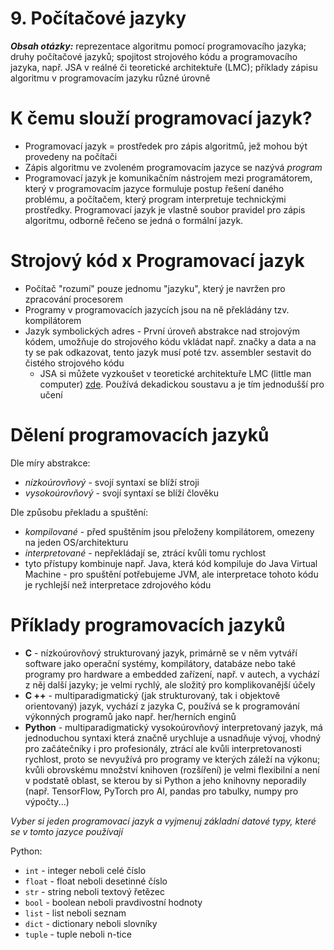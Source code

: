 # 9. Počítačové jazyky

***Obsah otázky:*** reprezentace algoritmu pomocí programovacího jazyka; druhy počítačové jazyků; spojitost strojového kódu a programovacího jazyka, např. JSA v reálné či teoretické architektuře (LMC); příklady zápisu algoritmu v programovacím jazyku různé úrovně

# K čemu slouží programovací jazyk?
- Programovací jazyk = prostředek pro zápis algoritmů, jež mohou být provedeny na počítači
- Zápis algoritmu ve zvoleném programovacím jazyce se nazývá *program*
- Programovací jazyk je komunikačním nástrojem mezi programátorem, který v programovacím jazyce formuluje postup řešení daného problému, a počítačem, který program interpretuje technickými prostředky. Programovací jazyk je vlastně soubor pravidel pro zápis algoritmu, odborně řečeno se jedná o formální jazyk.

# Strojový kód x Programovací jazyk
- Počítač "rozumí" pouze jednomu "jazyku", který je navržen pro zpracování procesorem
- Programy v programovacích jazycích jsou na ně překládány tzv. kompilátorem
- Jazyk symbolických adres - První úroveň abstrakce nad strojovým kódem, umožňuje do strojového kódu vkládat např. značky a data a na ty se pak odkazovat, tento jazyk musí poté tzv. assembler sestavit do čistého strojového kódu
    - JSA si můžete vyzkoušet v teoretické architektuře LMC (little man computer) [zde](https://www.peterhigginson.co.uk/lmc/). Používá dekadickou soustavu a je tím jednodušší pro učení

# Dělení programovacích jazyků
Dle míry abstrakce:
- *nízkoúrovňový* - svojí syntaxí se blíží stroji
- *vysokoúrovňový* - svojí syntaxí se blíží člověku

Dle způsobu překladu a spuštění:
- *kompilované* - před spuštěním jsou přeloženy kompilátorem, omezeny na jeden OS/architekturu
- *interpretované* - nepřekládají se, ztrácí kvůli tomu rychlost
- tyto přístupy kombinuje např. Java, která kód kompiluje do Java Virtual Machine - pro spuštění potřebujeme JVM, ale interpretace tohoto kódu je rychlejší než interpretace zdrojového kódu

# Příklady programovacích jazyků
- **C** - nízkoúrovňový strukturovaný jazyk, primárně se v něm vytváří software jako operační systémy, kompilátory, databáze nebo také programy pro hardware a embedded zařízení, např. v autech, a vychází z něj další jazyky; je velmi rychlý, ale složitý pro komplikovanější účely
- **C ++** - multiparadigmatický (jak strukturovaný, tak i objektově orientovaný) jazyk, vychází z jazyka C, používá se k programování výkonných programů jako např. her/herních enginů 
- **Python** - multiparadigmatický vysokoúrovňový interpretovaný jazyk, má jednoduchou syntaxi která značně urychluje a usnadňuje vývoj, vhodný pro začátečníky i pro profesionály, ztrácí ale kvůli interpretovanosti rychlost, proto se nevyužívá pro programy ve kterých záleží na výkonu; kvůli obrovskému množství knihoven (rozšíření) je velmi flexibilní a není v podstatě oblast, se kterou by si Python a jeho knihovny neporadily (např. TensorFlow, PyTorch pro AI, pandas pro tabulky, numpy pro výpočty...)

*Vyber si jeden programovací jazyk a vyjmenuj základní datové typy, které se v tomto jazyce používají*

Python:
- `int` - integer neboli celé číslo
- `float` - float neboli desetinné číslo
- `str` - string neboli textový řetězec
- `bool` - boolean neboli pravdivostní hodnoty
- `list` - list neboli seznam
- `dict` - dictionary neboli slovníky
- `tuple` - tuple neboli n-tice